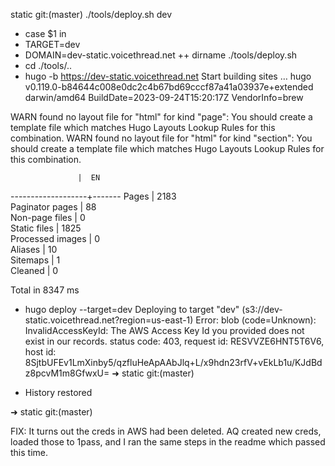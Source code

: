 static git:(master) ./tools/deploy.sh dev
+ case $1 in
+ TARGET=dev
+ DOMAIN=dev-static.voicethread.net
++ dirname ./tools/deploy.sh
+ cd ./tools/..
+ hugo -b https://dev-static.voicethread.net
Start building sites … 
hugo v0.119.0-b84644c008e0dc2c4b67bd69cccf87a41a03937e+extended darwin/amd64 BuildDate=2023-09-24T15:20:17Z VendorInfo=brew

WARN  found no layout file for "html" for kind "page": You should create a template file which matches Hugo Layouts Lookup Rules for this combination.
WARN  found no layout file for "html" for kind "section": You should create a template file which matches Hugo Layouts Lookup Rules for this combination.

                   |  EN   
-------------------+-------
  Pages            | 2183  
  Paginator pages  |   88  
  Non-page files   |    0  
  Static files     | 1825  
  Processed images |    0  
  Aliases          |   10  
  Sitemaps         |    1  
  Cleaned          |    0  

Total in 8347 ms
+ hugo deploy --target=dev
Deploying to target "dev" (s3://dev-static.voicethread.net?region=us-east-1)
Error: blob (code=Unknown): InvalidAccessKeyId: The AWS Access Key Id you provided does not exist in our records.
        status code: 403, request id: RESVVZE6HNT5T6V6, host id: 8SjtbUFEv1LmXinby5/qzfluHeApAAbJlq+L/x9hdn23rfV+vEkLb1u/KJdBdz8pcvM1m8GfwxU=
➜  static git:(master) 
 *  History restored 

➜  static git:(master) 

FIX: It turns out the creds in AWS had been deleted. AQ created new creds, loaded those to 1pass, and I ran the same steps in the readme which passed this time.